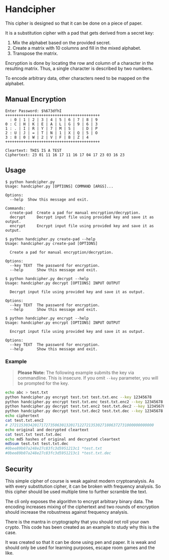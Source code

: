# Handcipher

This cipher is designed so that it can be done on a piece of paper.

It is a substitution cipher with a pad that gets derived from a secret key:

1. Mix the alphabet based on the provided secret.
2. Create a matrix with 10 columns and fill in the mixed alphabet.
3. Transpose the matrix.

Encryption is done by locating the row and column of a character in the resulting matrix.
Thus, a single character is described by two numbers.

To encode arbitrary data, other characters need to be mapped on the alphabet.

## Manual Encryption

```
Enter Password: $%673dfhI
++++++++++++++++++++++++++++++++++++++++++
  : 0 | 1 | 2 | 3 | 4 | 5 | 6 | 7 | 8 | 9
0 : C | H | K | E | A | L | G | 9 | 6 | 3
1 : . | I | R | Y | 7 | M | S |   | D | P
2 : U | J | = | T | N | 1 | X | Q | 5 | O
3 : 8 | 0 | W | 2 | V | F | B | Z | 4
++++++++++++++++++++++++++++++++++++++++++
```

```
Cleartext: THIS IS A TEST
Ciphertext: 23 01 11 16 17 11 16 17 04 17 23 03 16 23
```

## Usage

```
$ python handcipher.py
Usage: handcipher.py [OPTIONS] COMMAND [ARGS]...

Options:
  --help  Show this message and exit.

Commands:
  create-pad  Create a pad for manual encryption/decryption.
  decrypt     Decrypt input file using provided key and save it as output.
  encrypt     Encrypt input file using provided key and save it as output.

$ python handcipher.py create-pad --help
Usage: handcipher.py create-pad [OPTIONS]

  Create a pad for manual encryption/decryption.

Options:
  --key TEXT  The password for encryption.
  --help      Show this message and exit.

$ python handcipher.py decrypt --help
Usage: handcipher.py decrypt [OPTIONS] INPUT OUTPUT

  Decrypt input file using provided key and save it as output.

Options:
  --key TEXT  The password for encryption.
  --help      Show this message and exit.

$ python handcipher.py encrypt --help
Usage: handcipher.py encrypt [OPTIONS] INPUT OUTPUT

  Encrypt input file using provided key and save it as output.

Options:
  --key TEXT  The password for encryption.
  --help      Show this message and exit.

```

### Example

> **Please Note:** The following example submits the key via commandline. This is insecure.
> If you omit `--key` parameter, you will be prompted for the key.
```bash
echo abc > test.txt
python handcipher.py encrypt test.txt test.txt.enc --key 12345678
python handcipher.py encrypt test.txt.enc test.txt.enc2 --key 12345678
python handcipher.py decrypt test.txt.enc2 test.txt.dec2 --key 12345678 
python handcipher.py decrypt test.txt.dec2 test.txt.dec --key 12345678 
echo ciphertext
cat test.txt.enc2
# 2721153034201717273506301320171227213530271806372731000000000000
echo original and decrypted cleartext
cat test.txt test.txt.dec
echo md5 hashes of original and decrypted cleartext
md5sum test.txt test.txt.dec
#0bee89b07a248e27c83fc3d5951213c1 *test.txt
#0bee89b07a248e27c83fc3d5951213c1 *test.txt.dec
```

## Security

This simple cipher of course is weak against modern cryptoanalysis.
As with every substitution cipher, it can be broken with frequency analysis.
So this cipher should be used multiple time to further scramble the text.

The cli only exposes the algorithm to encrypt arbitrary binary data.
The encoding increases mixing of the ciphertext and two rounds of encryption
should increase the robustness against frequency analysis.

There is the mantra in cryptography that you should not roll your own crypto.
This code has been created as an example to study why this is the case.

It was created so that it can be done using pen and paper. It is weak and should
only be used for learning purposes, escape room games and the like.
